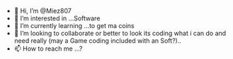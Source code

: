 - 👋 Hi, I’m @Miez807
- 👀 I’m interested in ...Software
- 🌱 I’m currently learning ...to get ma coins
- 💞️ I’m looking to collaborate or better to look its coding what i can do and need really (may a Game coding included with an Soft?)..
- 📫 How to reach me ...?

<!---
Miez807/Miez807 is a ✨ special ✨ repository because its `README.md` (this file) appears on your GitHub profile.
You can click the Preview link to take a look at your changes.
--->
